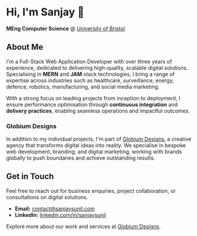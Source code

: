 # Hi, I'm Sanjay 👋

**MEng Computer Science** @ [University of Bristol](https://www.bristol.ac.uk/)

## About Me

I'm a Full-Stack Web Application Developer with over three years of experience, dedicated to delivering high-quality, scalable digital solutions. Specialising in **MERN** and **JAM** stack technologies, I bring a range of expertise across industries such as healthcare, surveillance, energy, defence, robotics, manufacturing, and social media marketing.

With a strong focus on leading projects from inception to deployment, I ensure performance optimisation through **continuous integration** and **delivery practices**, enabling seamless operations and impactful outcomes.

### Globium Designs

In addition to my individual projects, I'm part of [Globium Designs](https://globiumdesigns.com), a creative agency that transforms digital ideas into reality. We specialise in bespoke web development, branding, and digital marketing, working with brands globally to push boundaries and achieve outstanding results.

## Get in Touch

Feel free to reach out for business enquiries, project collaboration, or consultations on digital solutions.

- **Email:** [contact@sanjaysunil.com](mailto:contact@sanjaysunil.com)
- **LinkedIn:** [linkedin.com/in/sanjaysunil](https://www.linkedin.com/in/sanjaysunil/)

Explore more about our work and services at [Globium Designs](https://globiumdesigns.com).

